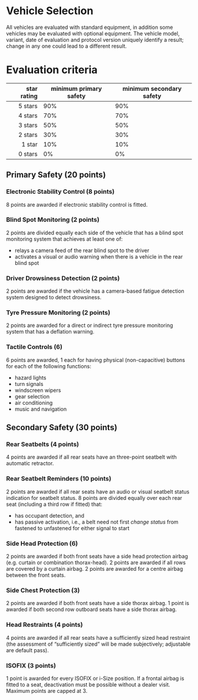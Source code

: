 # Vehicle Selection
All vehicles are evaluated with standard equipment, in addition some vehicles may be evaluated with optional equipment. The vehicle model, variant, date of evaluation and protocol version uniquely identify a result; change in any one could lead to a different result.

# Evaluation criteria
| star rating | minimum primary safety | minimum secondary safety |
| -----------:| ---------------------- | ------------------------ |
| 5 stars     | 90%                    | 90%                      |
| 4 stars     | 70%                    | 70%                      |
| 3 stars     | 50%                    | 50%                      |
| 2 stars     | 30%                    | 30%                      |
| 1 star      | 10%                    | 10%                      |
| 0 stars     | 0%                     | 0%                       |

## Primary Safety (20 points)
### Electronic Stability Control (8 points)
8 points are awarded if electronic stability control is fitted.
### Blind Spot Monitoring (2 points)
2 points are divided equally each side of the vehicle that has a blind spot monitoring system that achieves at least one of:
- relays a camera feed of the rear blind spot to the driver
- activates a visual or audio warning when there is a vehicle in the rear blind spot
### Driver Drowsiness Detection (2 points)
2 points are awarded if the vehicle has a camera-based fatigue detection system designed to detect drowsiness.
### Tyre Pressure Monitoring (2 points)
2 points are awarded for a direct or indirect tyre pressure monitoring system that has a deflation warning.
### Tactile Controls (6)
6 points are awarded, 1 each for having physical (non-capacitive) buttons for each of the following functions:
- hazard lights
- turn signals
- windscreen wipers
- gear selection
- air conditioning
- music and navigation

## Secondary Safety (30 points)
### Rear Seatbelts (4 points)
4 points are awarded if all rear seats have an three-point seatbelt with automatic retractor.
### Rear Seatbelt Reminders (10 points)
2 points are awarded if all rear seats have an audio or visual seatbelt status indication for seatbelt status.
8 points are divided equally over each rear seat (including a third row if fitted) that:
* has occupant detection, and
* has passive activation, i.e., a belt need not first *change status* from fastened to unfastened for either signal to start
### Side Head Protection (6)
2 points are awarded if both front seats have a side head protection airbag (e.g. curtain or combination thorax-head).
2 points are awarded if all rows are covered by a curtain airbag.
2 points are awarded for a centre airbag between the front seats.
### Side Chest Protection (3)
2 points are awarded if both front seats have a side thorax airbag.
1 point is awarded if both second row outboard seats have a side thorax airbag.
### Head Restraints (4 points)
4 points are awarded if all rear seats have a sufficiently sized head restraint (the assessment of “sufficiently sized” will be made subjectively; adjustable are default pass).
### ISOFIX (3 points)
1 point is awarded for every ISOFIX or i-Size position. If a frontal airbag is fitted to a seat, deactivation must be possible without a dealer visit.
Maximum points are capped at 3.
